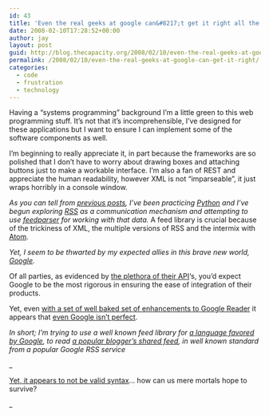 ```yaml
---
id: 43
title: 'Even the real geeks at google can&#8217;t get it right all the time&#8230;'
date: 2008-02-10T17:28:52+00:00
author: jay
layout: post
guid: http://blog.thecapacity.org/2008/02/10/even-the-real-geeks-at-google-can-get-it-right/
permalink: /2008/02/10/even-the-real-geeks-at-google-can-get-it-right/
categories:
  - code
  - frustration
  - technology
---
```

Having a &#8220;systems programming&#8221; background I&#8217;m a little green to this web programming stuff. It&#8217;s not that it&#8217;s incomprehensible, I&#8217;ve designed for these applications but I want to ensure I can implement some of the software components as well.

I&#8217;m beginning to really appreciate it, in part because the frameworks are so polished that I don&#8217;t have to worry about drawing boxes and attaching buttons just to make a workable interface. I&#8217;m also a fan of REST and appreciate the human readability, however XML is not &#8220;imparseable&#8221;, it just wraps horribly in a console window.

_As you can tell from [previous posts](http://blog.thecapacity.org/category/code/ "Learning Python"), I&#8217;ve been practicing [Python](http://python.org/ "python") and I&#8217;ve begun exploring [RSS](http://en.wikipedia.org/wiki/RSS_(file_format) "rss") as a communication mechanism and attempting to use [feedparser](http://www.feedparser.org/ "feedparser.org") for working with that data._ A feed library is crucial because of the trickiness of XML, the multiple versions of RSS and the intermix with [Atom](http://en.wikipedia.org/wiki/Atom_%28standard%29 "atom").

_Yet, I seem to be thwarted by my expected allies in this brave new world, [Google](http://www.google.com/ "Google")._

Of all parties, as evidenced by [the plethora of their API](http://googleblog.blogspot.com/ "google blog")&#8216;s, you&#8217;d expect Google to be the most rigorous in ensuring the ease of integration of their products.

Yet, even [with a set of well baked set of enhancements to Google Reader](http://googleblog.blogspot.com/2006/03/google-reader-learns-to-share.html "google reader shares") it appears that [even Google isn&#8217;t perfect](http://feedvalidator.org/check.cgi?url=http%3A%2F%2Fwww.google.com%2Freader%2Fshared%2F14480565058256660224 "google RSS doesn't validate").

_In short; I&#8217;m trying to use a well known feed library for [a language favored by Google](http://www.sauria.com/~twl/conferences/pycon2005/20050325/Python%20at%20Google.html "python at google"), to read [a popular blogger&#8217;s shared feed](http://scobleizer.com/2007/12/25/merry-christmas-2007/ "Scoble likes google reader"), in well known standard from a popular Google RSS service_

_
  
[Yet, it appears to not be valid syntax](http://feedvalidator.org/check.cgi?url=http%3A%2F%2Fwww.google.com%2Freader%2Fshared%2F14480565058256660224 "feedvalidator for google reader")&#8230; how can us mere mortals hope to survive?
  
_